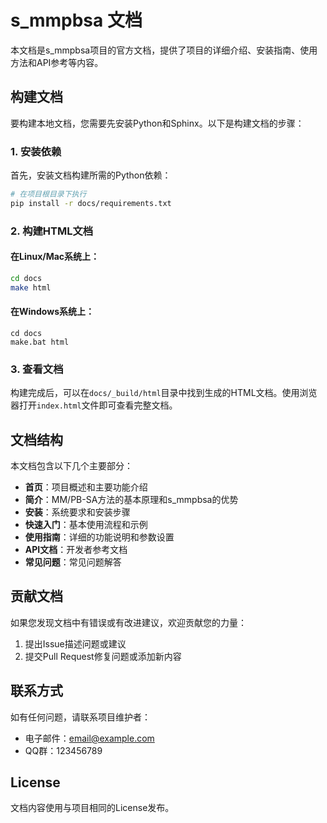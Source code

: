 # s_mmpbsa 文档

本文档是s_mmpbsa项目的官方文档，提供了项目的详细介绍、安装指南、使用方法和API参考等内容。

## 构建文档

要构建本地文档，您需要先安装Python和Sphinx。以下是构建文档的步骤：

### 1. 安装依赖

首先，安装文档构建所需的Python依赖：

```bash
# 在项目根目录下执行
pip install -r docs/requirements.txt
```

### 2. 构建HTML文档

#### 在Linux/Mac系统上：

```bash
cd docs
make html
```

#### 在Windows系统上：

```batch
cd docs
make.bat html
```

### 3. 查看文档

构建完成后，可以在`docs/_build/html`目录中找到生成的HTML文档。使用浏览器打开`index.html`文件即可查看完整文档。

## 文档结构

本文档包含以下几个主要部分：

- **首页**：项目概述和主要功能介绍
- **简介**：MM/PB-SA方法的基本原理和s_mmpbsa的优势
- **安装**：系统要求和安装步骤
- **快速入门**：基本使用流程和示例
- **使用指南**：详细的功能说明和参数设置
- **API文档**：开发者参考文档
- **常见问题**：常见问题解答

## 贡献文档

如果您发现文档中有错误或有改进建议，欢迎贡献您的力量：

1. 提出Issue描述问题或建议
2. 提交Pull Request修复问题或添加新内容

## 联系方式

如有任何问题，请联系项目维护者：

- 电子邮件：email@example.com
- QQ群：123456789

## License

文档内容使用与项目相同的License发布。
